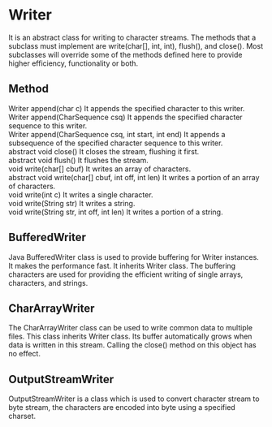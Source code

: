 # Writer
It is an abstract class for writing to character streams. 
The methods that a subclass must implement are write(char[], int, int), flush(), and close(). 
Most subclasses will override some of the methods defined here to provide higher efficiency, functionality or both.

## Method
Writer	append(char c)	It appends the specified character to this writer.  
Writer	append(CharSequence csq)	It appends the specified character sequence to this writer.    
Writer	append(CharSequence csq, int start, int end)	It appends a subsequence of the specified character sequence to this writer.  
abstract void	close()	It closes the stream, flushing it first.  
abstract void	flush()	It flushes the stream.  
void	write(char[] cbuf)	It writes an array of characters.  
abstract void	write(char[] cbuf, int off, int len)	It writes a portion of an array of characters.  
void	write(int c)	It writes a single character.  
void	write(String str)	It writes a string.  
void	write(String str, int off, int len)	It writes a portion of a string.  

## BufferedWriter
Java BufferedWriter class is used to provide buffering for Writer instances. It makes the performance fast. It inherits Writer class. 
The buffering characters are used for providing the efficient writing of single arrays, characters, and strings.

## CharArrayWriter
The CharArrayWriter class can be used to write common data to multiple files. This class inherits Writer class. 
Its buffer automatically grows when data is written in this stream. 
Calling the close() method on this object has no effect.

## OutputStreamWriter
OutputStreamWriter is a class which is used to convert character stream to byte stream, the characters are encoded into byte using a specified charset.